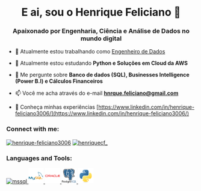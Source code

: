 <h1 align="center">E ai, sou o Henrique Feliciano 👋</h1>
<h3 align="center">Apaixonado por Engenharia, Ciência e Análise de Dados no mundo digital</h3>

- 🔭 Atualmente estou trabalhando como [Engenheiro de Dados](https://www.linkedin.com/company/justa-solucoes-financeiras/mycompany/)

- 🌱 Atualmente estou estudando **Python e Soluções em Cloud da AWS**

- 💬 Me pergunte sobre **Banco de dados (SQL), Businesses Intelligence (Power B.I) e Cálculos Financeiros**

- 📫 Você me acha através do e-mail **hnrque.feliciano@gmail.com**

- 📄 Conheça minhas experiências [https://www.linkedin.com/in/henrique-feliciano3006/](https://www.linkedin.com/in/henrique-feliciano3006/)

<h3 align="left">Connect with me:</h3>
<p align="left">
<a href="https://linkedin.com/in/henrique-feliciano3006" target="blank"><img align="center" src="https://raw.githubusercontent.com/rahuldkjain/github-profile-readme-generator/master/src/images/icons/Social/linked-in-alt.svg" alt="henrique-feliciano3006" height="30" width="40" /></a>
<a href="https://instagram.com/henriquecf_" target="blank"><img align="center" src="https://raw.githubusercontent.com/rahuldkjain/github-profile-readme-generator/master/src/images/icons/Social/instagram.svg" alt="henriquecf_" height="30" width="40" /></a>
</p>

<h3 align="left">Languages and Tools:</h3>
<p align="left"> <a href="https://www.microsoft.com/en-us/sql-server" target="_blank" rel="noreferrer"> <img src="https://www.svgrepo.com/show/303229/microsoft-sql-server-logo.svg" alt="mssql" width="40" height="40"/> </a> <a href="https://www.mysql.com/" target="_blank" rel="noreferrer"> <img src="https://raw.githubusercontent.com/devicons/devicon/master/icons/mysql/mysql-original-wordmark.svg" alt="mysql" width="40" height="40"/> </a> <a href="https://www.oracle.com/" target="_blank" rel="noreferrer"> <img src="https://raw.githubusercontent.com/devicons/devicon/master/icons/oracle/oracle-original.svg" alt="oracle" width="40" height="40"/> </a> <a href="https://www.postgresql.org" target="_blank" rel="noreferrer"> <img src="https://raw.githubusercontent.com/devicons/devicon/master/icons/postgresql/postgresql-original-wordmark.svg" alt="postgresql" width="40" height="40"/> </a> <a href="https://www.python.org" target="_blank" rel="noreferrer"> <img src="https://raw.githubusercontent.com/devicons/devicon/master/icons/python/python-original.svg" alt="python" width="40" height="40"/> </a> </p>
